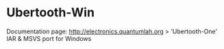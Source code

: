# Ubertooth-Win

Documentation page: 
http://electronics.quantumlah.org  > 'Ubertooth-One' IAR & MSVS port for Windows
